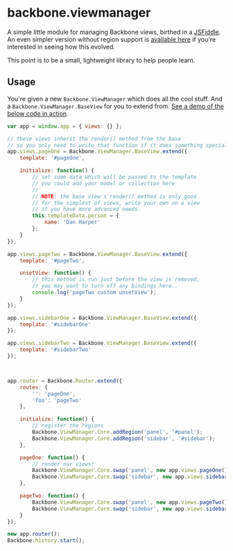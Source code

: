 # backbone.viewmanager

A simple little module for managing Backbone views, birthed in a [JSFiddle](http://jsfiddle.net/danharper/gCrQ2/).
An even simpler version without region support is [available here](http://jsfiddle.net/danharper/gs489/) if you're
interested in seeing how this evolved.

This point is to be a small, lightweight library to help people learn.


## Usage

You're given a new `Backbone.ViewManager` which does all the cool stuff. And a `Backbone.ViewManager.BaseView`
for you to extend from. [See a demo of the below code in action](http://jsfiddle.net/danharper/SySqJ/).

```javascript
var app = window.app = { views: {} };

// these views inherit the render() method from the base
// so you only need to write that function if it does something special
app.views.pageOne = Backbone.ViewManager.BaseView.extend({
    template: '#pageOne',

    initialize: function() {
        // set some data which will be passed to the template
        // you could add your model or collection here
        // 
        // NOTE: the base view's render() method is only good
        // for the simplest of views, write your own on a view
        // if you have more advanced needs
        this.templateData.person = {
            name: 'Dan Harper'
        };
    }
});

app.views.pageTwo = Backbone.ViewManager.BaseView.extend({
    template: '#pageTwo',

    unsetView: function() {
        // this method is run just before the view is removed,
        // you may want to turn off any bindings here..
        console.log('pageTwo custom unsetView');
    }
});

app.views.sidebarOne = Backbone.ViewManager.BaseView.extend({
    template: '#sidebarOne'
});

app.views.sidebarTwo = Backbone.ViewManager.BaseView.extend({
    template: '#sidebarTwo'
});



app.router = Backbone.Router.extend({
    routes: {
        '': 'pageOne',
        'foo': 'pageTwo'
    },

    initialize: function() {
        // register the regions
        Backbone.ViewManager.Core.addRegion('panel', '#panel');
        Backbone.ViewManager.Core.addRegion('sidebar', '#sidebar');
    },

    pageOne: function() {
        // render our views!
        Backbone.ViewManager.Core.swap('panel', new app.views.pageOne());
        Backbone.ViewManager.Core.swap('sidebar', new app.views.sidebarOne());
    },

    pageTwo: function() {
        Backbone.ViewManager.Core.swap('panel', new app.views.pageTwo());
        Backbone.ViewManager.Core.swap('sidebar', new app.views.sidebarTwo());
    }
});

new app.router();
Backbone.history.start();
```
